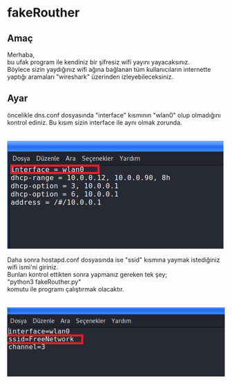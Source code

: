 # fakeRouther

## Amaç

Merhaba,<br/> bu ufak program ile kendiniz bir şifresiz wifi yayını yayacaksınız.<br/> Böylece sizin yaydığınız wifi ağına bağlanan tüm kullanıcıların internette yaptığı aramaları "wireshark" üzerinden izleyebileceksiniz.<br/>

## Ayar
öncelikle dns.conf dosyasında "interface" kısmının "wlan0" olup olmadığını kontrol ediniz. Bu kısım sizin interface ile aynı olmak zorunda.<br/><br/>
<br/>![MainMenu](https://github.com/OgulcanKacarr/fakeRouther/blob/master/Images/dnsmasq.png)

Daha sonra hostapd.conf dosyasında ise "ssid" kısmına yaymak istediğiniz wifi ismi'ni giriniz.<br/> Bunları kontrol ettikten sonra yapmanız gereken tek şey;<br/>
"python3 fakeRouther.py"<br/>komutu ile programı çalıştırmak olacaktır.<br/><br/>
<br/>![MainMenu](https://github.com/OgulcanKacarr/fakeRouther/blob/master/Images/hostapd.png)
